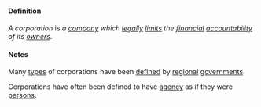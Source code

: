 #### Definition

*A corporation* is *a [company](https://github.com/gcassel/Modular-Organizing-Terminology/blob/master/terms/company.md) which [legally](https://github.com/gcassel/Modular-Organizing-Terminology/blob/master/terms/legal.md) [limits](https://github.com/gcassel/Modular-Organizing-Terminology/blob/master/terms/limit.md) the [financial](https://github.com/gcassel/Modular-Organizing-Terminology/blob/master/terms/finance.md) [accountability](https://github.com/gcassel/Modular-Organizing-Terminology/blob/master/terms/account.md) of its [owners](https://github.com/gcassel/Modular-Organizing-Terminology/blob/master/terms/own.md)*. 

#### Notes

Many [types](https://github.com/gcassel/Modular-Organizing-Terminology/blob/master/terms/type.md) of corporations have been [defined](https://github.com/gcassel/Modular-Organizing-Terminology/blob/master/terms/define.md) by [regional](https://github.com/gcassel/Modular-Organizing-Terminology/blob/master/terms/region.md) [governments](https://github.com/gcassel/Modular-Organizing-Terminology/blob/master/terms/govern.md).

Corporations have often been defined to have [agency](https://github.com/gcassel/Modular-Organization-Terminology/blob/master/terms/agency.md) as if they were [persons](https://github.com/gcassel/Modular-Organization-Terminology/blob/master/terms/person.md).
